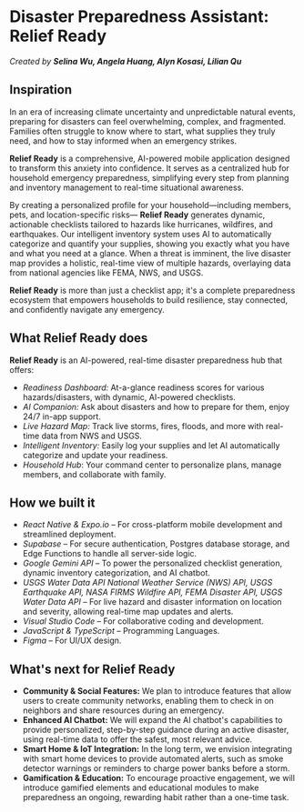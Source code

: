 # Disaster Preparedness Assistant: **Relief Ready**

_Created by **Selina Wu, Angela Huang, Alyn Kosasi, Lilian Qu**_

## Inspiration

In an era of increasing climate uncertainty and unpredictable natural events, preparing for disasters can feel overwhelming, complex, and fragmented. Families often struggle to know where to start, what supplies they truly need, and how to stay informed when an emergency strikes.

**Relief Ready** is a comprehensive, AI-powered mobile application designed to transform this anxiety into confidence. It serves as a centralized hub for household emergency preparedness, simplifying every step from planning and inventory management to real-time situational awareness.

By creating a personalized profile for your household—including members, pets, and location-specific risks— **Relief Ready** generates dynamic, actionable checklists tailored to hazards like hurricanes, wildfires, and earthquakes. Our intelligent inventory system uses AI to automatically categorize and quantify your supplies, showing you exactly what you have and what you need at a glance. When a threat is imminent, the live disaster map provides a holistic, real-time view of multiple hazards, overlaying data from national agencies like FEMA, NWS, and USGS.

**Relief Ready** is more than just a checklist app; it's a complete preparedness ecosystem that empowers households to build resilience, stay connected, and confidently navigate any emergency.

## What Relief Ready does
**Relief Ready** is an AI-powered, real-time disaster preparedness hub that offers:

* _Readiness Dashboard:_ At-a-glance readiness scores for various hazards/disasters, with dynamic, AI-powered checklists.
* _AI Companion:_ Ask about disasters and how to prepare for them, enjoy 24/7 in-app support.
* _Live Hazard Map:_ Track live storms, fires, floods, and more with real-time data from NWS and USGS.
* _Intelligent Inventory:_ Easily log your supplies and let AI automatically categorize and update your readiness.
* _Household Hub_: Your command center to personalize plans, manage members, and collaborate with family.

## How we built it

* _React Native & Expo.io_ – For cross-platform mobile development and streamlined deployment.
* _Supabase_ – For secure authentication, Postgres database storage, and Edge Functions to handle all server-side logic.
* _Google Gemini API_ – To power the personalized checklist generation, dynamic inventory categorization, and AI chatbot.
* _USGS Water Data API National Weather Service (NWS) API, USGS Earthquake API, NASA FIRMS Wildfire API, FEMA Disaster API, USGS Water Data API_ – For live hazard and disaster information on location and severity, allowing real-time map updates and alerts.
* _Visual Studio Code_ – For collaborative coding and development.
* _JavaScript & TypeScript_ – Programming Languages.
* _Figma_ – For UI/UX design.

## What's next for Relief Ready

* **Community & Social Features:** We plan to introduce features that allow users to create community networks, enabling them to check in on neighbors and share resources during an emergency.
* **Enhanced AI Chatbot:** We will expand the AI chatbot's capabilities to provide personalized, step-by-step guidance during an active disaster, using real-time data to offer the safest, most relevant advice.
* **Smart Home & IoT Integration:** In the long term, we envision integrating with smart home devices to provide automated alerts, such as smoke detector warnings or reminders to charge power banks before a storm.
* **Gamification & Education:** To encourage proactive engagement, we will introduce gamified elements and educational modules to make preparedness an ongoing, rewarding habit rather than a one-time task.